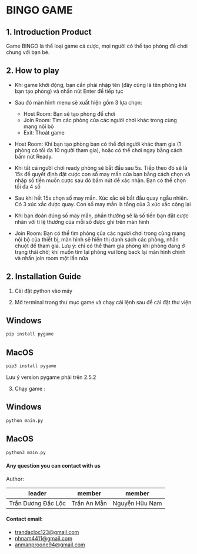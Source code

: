 # BINGO GAME
## 1. Introduction Product

Game BINGO là thể loại game cá cược, mọi người có thể tạo phòng để chơi chung với bạn bè.

## 2. How to play

- Khi game khởi động, bạn cần phải nhập tên (đây cũng là tên phòng khi bạn tạo phòng) và nhấn nút Enter để tiếp tục

- Sau đó màn hình menu sẽ xuất hiện gồm 3 lựa chọn:
    + Host Room: Bạn sẽ tạo phòng để chơi
    + Join Room: Tìm các phòng của các người chơi khác trong cùng mạng nội bộ
    + Exit: Thoát game

- Host Room: Khi bạn tạo phòng bạn có thể đợi người khác tham gia (1 phòng có tối đa 10 người tham gia), hoặc có thể chơi ngay bằng cách bấm nút Ready.
- Khi tất cả người chơi ready phòng sẽ bắt đầu sau 5s. Tiếp theo đó sẽ là 15s để quyết định đặt cược con số may mắn của bạn bằng cách chọn và nhập số tiền muốn cược sau đó bấm nút để xác nhận. Bạn có thể chọn tối đa 4 số
- Sau khi hết 15s chọn số may mắn. Xúc xắc sẽ bắt đầu quay ngẫu nhiên. Có 3 xúc xắc được quay. Con số may mắn là tổng của 3 xúc xắc cộng lại
- Khi bạn đoán đúng số may mắn, phần thưởng sẽ là số tiền bạn đặt cược nhân với tỉ lệ thưởng của mỗi số được ghi trên màn hình

- Join Room: Bạn có thể tìm phòng của các người chơi trong cùng mạng nội bộ của thiết bị, màn hình sẽ hiển thị danh sách các phòng, nhấn chuột để tham gia. Lưu ý: chỉ có thể tham gia phòng khi phòng đang ở trạng thái chờ; khi muốn tìm lại phòng vui lòng back lại màn hình chính và nhấn join room một lần nữa

## 2. Installation Guide

1. Cài đặt python vào máy

2. Mở terminal trong thư mục game và chạy cái lệnh sau để cài đặt thư viện
## Windows
```bash
pip install pygame
```
## MacOS
```bash
pip3 install pygame
```
Lưu ý version pygame phải trên 2.5.2

3. Chạy game :
## Windows
```bash
python main.py
```
## MacOS
```bash
python3 main.py
```

#### Any question you can contact with us


Author:

| leader                | member       | member         | 
|-----------------------|--------------|----------------|
|Trần Dương Đắc Lộc     | Trần An Mẫn  | Nguyễn Hữu Nam |


#### Contact email:
- [trandacloc123@gmail.com](mailto:trandacloc123@gmail.com)
- [nhnam4411@gmail.com](mailto:nhnam4411@gmail.com)
- [anmanproone94@gmail.com](mailto:anmanproone94@gmail.com)



